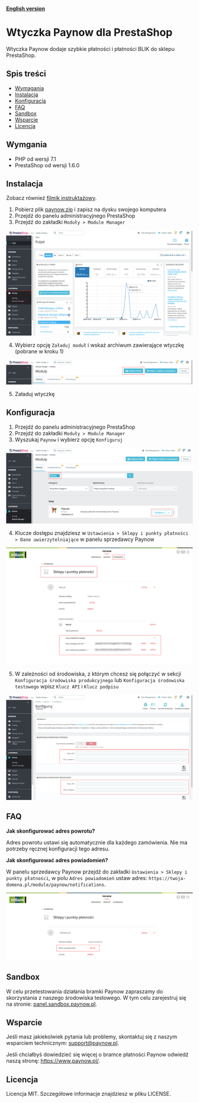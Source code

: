 [**English version**][ext0]
# Wtyczka Paynow dla PrestaShop 

Wtyczka Paynow dodaje szybkie płatności i płatności BLIK do sklepu PrestaShop.

## Spis treści
* [Wymagania](#wymagania)
* [Instalacja](#instalacja)
* [Konfiguracja](#konfiguracja)
* [FAQ](#FAQ)
* [Sandbox](#sandbox)
* [Wsparcie](#wsparcie)
* [Licencja](#licencja)

## Wymgania

- PHP od wersji 7.1
- PrestaShop od wersji 1.6.0 

## Instalacja

Zobacz również [filmik instruktażowy][ext8].

1. Pobierz plik [paynow.zip][ext1] i zapisz na dysku swojego komputera
2. Przejdź do panelu administracyjnego PrestaShop
3. Przejdź do zakładki `Moduły > Module Manager`

![Instalacja krok 6][ext3]

4. Wybierz opcję `Załaduj moduł` i wskaż archiwum zawierające wtyczkę (pobrane w kroku 1)

![Instalacja krok 7][ext4]

5. Załaduj wtyczkę

## Konfiguracja
1. Przejdź do panelu administracyjnego PrestaShop
2. Przejdź do zakładki `Moduły > Module Manager`
3. Wyszukaj `Paynow` i wybierz opcję `Konfiguruj`

![Konfiguracja krok 3][ext5]

4. Klucze dostępu znajdziesz w `Ustawienia > Sklepy i punkty płatności > Dane uwierzytelniające` w panelu sprzedawcy Paynow

![Konfiguracja krok 4][ext6]

5. W zależności od środowiska, z którym chcesz się połączyć w sekcji `Konfiguracja środowiska produkcyjnego` lub `Konfiguracja środowiska testowego` wpisz `Klucz API` i `Klucz podpisu` 

![Konfiguracja krok 5][ext7]

## FAQ
**Jak skonfigurować adres powrotu?**

Adres powrotu ustawi się automatycznie dla każdego zamówienia. Nie ma potrzeby ręcznej konfiguracji tego adresu.

**Jak skonfigurować adres powiadomień?**

W panelu sprzedawcy Paynow  przejdź do zakładki `Ustawienia > Sklepy i punkty płatności`, w polu `Adres powiadomień` ustaw adres:
`https://twoja-domena.pl/module/paynow/notifications`.

![Konfiguracja adresu powiadomień][ext9]

## Sandbox
W celu przetestowania działania bramki Paynow zapraszamy do skorzystania z naszego środowiska testowego. W tym celu zarejestruj się na stronie: [panel.sandbox.paynow.pl][ext2]. 

## Wsparcie
Jeśli masz jakiekolwiek pytania lub problemy, skontaktuj się z naszym wsparciem technicznym: support@paynow.pl.

Jeśli chciałbyś dowiedzieć się więcej o bramce płatności Paynow odwiedź naszą stronę: https://www.paynow.pl/.

## Licencja
Licencja MIT. Szczegółowe informacje znajdziesz w pliku LICENSE.

[ext0]: README.EN.md
[ext1]: https://github.com/pay-now/paynow-prestashop/releases/latest/download/paynow.zip
[ext2]: https://panel.sandbox.paynow.pl/auth/register
[ext3]: instruction/step1.png
[ext4]: instruction/step2.png
[ext5]: instruction/step3.png
[ext6]: instruction/step4.png
[ext7]: instruction/step5.png
[ext8]: https://paynow.wistia.com/medias/nym9wdwdwl
[ext9]: instruction/step6.png
